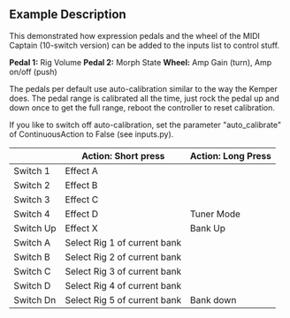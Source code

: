 ## Example Description

This demonstrated how expression pedals and the wheel of the MIDI Captain (10-switch version) can be added to the inputs list to control stuff.

**Pedal 1:** Rig Volume
**Pedal 2:** Morph State
**Wheel:** Amp Gain (turn), Amp on/off (push)

The pedals per default use auto-calibration similar to the way the Kemper does. The pedal range is calibrated all the time, just rock the pedal up and down once to get the full range, reboot the controller to reset calibration.

If you like to switch off auto-calibration, set the parameter "auto_calibrate" of ContinuousAction to False (see inputs.py).
 

|            | Action: Short press          | Action: Long Press       |
|------------|------------------------------|--------------------------|
| Switch 1   | Effect A                     |                          |
| Switch 2   | Effect B                     |                          |
| Switch 3   | Effect C                     |                          |
| Switch 4   | Effect D                     | Tuner Mode               |
| Switch Up  | Effect X                     | Bank Up                  |
| Switch A   | Select Rig 1 of current bank |                          |
| Switch B   | Select Rig 2 of current bank |                          |
| Switch C   | Select Rig 3 of current bank |                          |
| Switch D   | Select Rig 4 of current bank |                          |
| Switch Dn  | Select Rig 5 of current bank | Bank down                |


